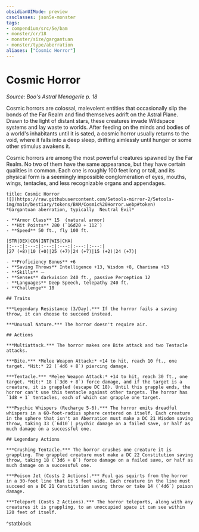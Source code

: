 ```yaml
---
obsidianUIMode: preview
cssclasses: json5e-monster
tags:
- compendium/src/5e/bam
- monster/cr/18
- monster/size/gargantuan
- monster/type/aberration
aliases: ["Cosmic Horror"]
---
```

# Cosmic Horror
*Source: Boo's Astral Menagerie p. 18*  

Cosmic horrors are colossal, malevolent entities that occasionally slip the bonds of the Far Realm and find themselves adrift on the Astral Plane. Drawn to the light of distant stars, these creatures invade Wildspace systems and lay waste to worlds. After feeding on the minds and bodies of a world's inhabitants until it is sated, a cosmic horror usually returns to the void, where it falls into a deep sleep, drifting aimlessly until hunger or some other stimulus awakens it.

Cosmic horrors are among the most powerful creatures spawned by the Far Realm. No two of them have the same appearance, but they have certain qualities in common. Each one is roughly 100 feet long or tall, and its physical form is a seemingly impossible conglomeration of eyes, mouths, wings, tentacles, and less recognizable organs and appendages.

```ad-statblock
title: Cosmic Horror
![](https://raw.githubusercontent.com/5etools-mirror-2/5etools-img/main/bestiary/tokens/BAM/Cosmic%20Horror.webp#token)
*Gargantuan aberration, typically  Neutral Evil*

- **Armor Class** 15  (natural armor)
- **Hit Points** 280 (`16d20 + 112`)
- **Speed** 50 ft., fly 100 ft.

|STR|DEX|CON|INT|WIS|CHA|
|:---:|:---:|:---:|:---:|:---:|:---:|
|27 (+8)|10 (+0)|25 (+7)|24 (+7)|15 (+2)|24 (+7)|

- **Proficiency Bonus** +6
- **Saving Throws** Intelligence +13, Wisdom +8, Charisma +13
- **Skills** ⏤
- **Senses** darkvision 240 ft., passive Perception 12
- **Languages** Deep Speech, telepathy 240 ft.
- **Challenge** 18

## Traits

***Legendary Resistance (3/Day).*** If the horror fails a saving throw, it can choose to succeed instead.

***Unusual Nature.*** The horror doesn't require air.

## Actions

***Multiattack.*** The horror makes one Bite attack and two Tentacle attacks.

***Bite.*** *Melee Weapon Attack:* +14 to hit, reach 10 ft., one target. *Hit:* 22 (`4d6 + 8`) piercing damage.

***Tentacle.*** *Melee Weapon Attack:* +14 to hit, reach 30 ft., one target. *Hit:* 18 (`3d6 + 8`) force damage, and if the target is a creature, it is grappled (escape DC 18). Until this grapple ends, the horror can't use this tentacle against other targets. The horror has `1d8 + 1` tentacles, each of which can grapple one target.

***Psychic Whispers (Recharge 5-6).*** The horror emits dreadful whispers in a 60-foot-radius sphere centered on itself. Each creature in the sphere that isn't an Aberration must make a DC 21 Wisdom saving throw, taking 33 (`6d10`) psychic damage on a failed save, or half as much damage on a successful one.

## Legendary Actions

***Crushing Tentacle.*** The horror crushes one creature it is grappling. The grappled creature must make a DC 22 Constitution saving throw, taking 18 (`3d6 + 8`) force damage on a failed save, or half as much damage on a successful one.

***Poison Jet (Costs 2 Actions).*** Foul gas squirts from the horror in a 30-foot line that is 5 feet wide. Each creature in the line must succeed on a DC 21 Constitution saving throw or take 14 (`4d6`) poison damage.

***Teleport (Costs 2 Actions).*** The horror teleports, along with any creatures it is grappling, to an unoccupied space it can see within 120 feet of itself.
```
^statblock